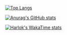 [![Top Langs](https://github-readme-stats.vercel.app/api/top-langs/?username=allhaillesha)](https://github.com/allhaillesha/github-readme-stats)

[![Anurag's GitHub stats](https://github-readme-stats.vercel.app/api?username=allhaillesha)](https://github.com/allhaillesha/github-readme-stats)

[![Harlok's WakaTime stats](https://github-readme-stats.vercel.app/api/wakatime?username=allhaillesha)](https://github.com/allhaillesha/github-readme-stats)

